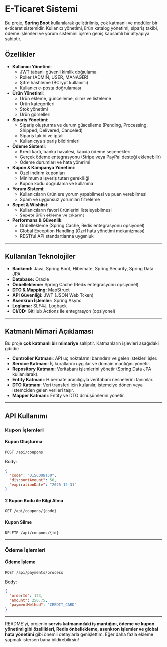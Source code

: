 #  E-Ticaret Sistemi

Bu proje, **Spring Boot** kullanılarak geliştirilmiş, çok katmanlı ve modüler bir e-ticaret sistemidir. Kullanıcı yönetimi, ürün katalog yönetimi, sipariş takibi, ödeme işlemleri ve yorum sistemini içeren geniş kapsamlı bir altyapıya sahiptir.

##  Özellikler

- **Kullanıcı Yönetimi**:
  - JWT tabanlı güvenli kimlik doğrulama
  - Roller (ADMIN, USER, MANAGER)
  - Şifre hashleme (BCrypt kullanımı)
  - Kullanıcı e-posta doğrulaması
- **Ürün Yönetimi**:
  - Ürün ekleme, güncelleme, silme ve listeleme
  - Ürün kategorileri
  - Stok yönetimi
  - Ürün görselleri
- **Sipariş Yönetimi**:
  - Sipariş oluşturma ve durum güncelleme (Pending, Processing, Shipped, Delivered, Canceled)
  - Sipariş takibi ve iptali
  - Kullanıcıya sipariş bildirimleri
- **Ödeme Sistemi**:
  - Kredi kartı, banka havalesi, kapıda ödeme seçenekleri
  - Gerçek ödeme entegrasyonu (Stripe veya PayPal desteği eklenebilir)
  - Ödeme durumları ve hata yönetimi
- **Kupon & Kampanya Yönetimi**:
  - Özel indirim kuponları
  - Minimum alışveriş tutarı gerekliliği
  - Kupon kodu doğrulama ve kullanma
- **Yorum Sistemi**:
  - Kullanıcıların ürünlere yorum yapabilmesi ve puan verebilmesi
  - Spam ve uygunsuz yorumları filtreleme
- **Sepet & Wishlist**:
  - Kullanıcıların favori ürünlerini listeleyebilmesi
  - Sepete ürün ekleme ve çıkarma
- **Performans & Güvenlik**:
  - Önbellekleme (Spring Cache, Redis entegrasyonu opsiyonel)
  - Global Exception Handling (Özel hata yönetimi mekanizması)
  - RESTful API standartlarına uygunluk

---

##  Kullanılan Teknolojiler

- **Backend:** Java, Spring Boot, Hibernate, Spring Security, Spring Data JPA
- **Database:** Oracle
- **Önbellekleme:** Spring Cache (Redis entegrasyonu opsiyonel)
- **DTO & Mapping:** MapStruct
- **API Güvenliği:** JWT (JSON Web Token)
- **Asenkron İşlemler:** Spring Async
- **Loglama:** SLF4J, Logback
- **CI/CD:** GitHub Actions ile entegrasyon (opsiyonel)

---

##  Katmanlı Mimari Açıklaması

Bu proje **çok katmanlı bir mimariye** sahiptir. Katmanların işlevleri aşağıdaki gibidir:

- **Controller Katmanı**: API uç noktalarını barındırır ve gelen istekleri işler.
- **Service Katmanı**: İş kurallarını uygular ve domain mantığını yönetir.
- **Repository Katmanı**: Veritabanı işlemlerini yönetir (Spring Data JPA kullanılarak).
- **Entity Katmanı**: Hibernate aracılığıyla veritabanı nesnelerini tanımlar.
- **DTO Katmanı**: Veri transferi için kullanılır, istemciye dönen veya istemciden gelen verileri taşır.
- **Mapper Katmanı**: Entity ve DTO dönüşümlerini yönetir.

---

##  API Kullanımı

###  Kupon İşlemleri

####  Kupon Oluşturma

```http
POST /api/coupons
```

Body:

```json
{
  "code": "DISCOUNT50",
  "discountAmount": 50,
  "expirationDate": "2025-12-31"
}
```

#### 2 Kupon Kodu ile Bilgi Alma

```http
GET /api/coupons/{code}
```

####  Kupon Silme

```http
DELETE /api/coupons/{id}
```

---

###  Ödeme İşlemleri

####  Ödeme İşleme

```http
POST /api/payments/process
```

Body:

```json
{
  "orderId": 123,
  "amount": 250.75,
  "paymentMethod": "CREDIT_CARD"
}
```

---

README'yi, projenin **servis katmanındaki iş mantığını, ödeme ve kupon yönetimi gibi özellikleri, Redis önbellekleme, asenkron işlemler ve global hata yönetimi** gibi önemli detaylarla genişlettim. Eğer daha fazla ekleme yapmak istersen bana bildirebilirsin! 

